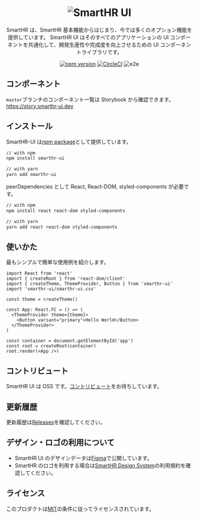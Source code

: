<h1 align="center"><img src ="https://user-images.githubusercontent.com/44044475/70201779-f994de80-175a-11ea-90e1-8a69f5b13ff0.png" alt="SmartHR UI" title="SmartHR UI"></h1>

<div align="center">

SmartHR は、SmartHR 基本機能からはじまり、今では多くのオプション機能を提供しています。
SmartHR UI はそのすべてのアプリケーションの UI コンポーネントを共通化して、開発生産性や完成度を向上させるための UI コンポーネントライブラリです。

[![npm version](https://badge.fury.io/js/smarthr-ui.svg)](https://badge.fury.io/js/smarthr-ui)
[![CircleCI](https://circleci.com/gh/kufu/smarthr-ui.svg?style=shield)](https://circleci.com/gh/kufu/smarthr-ui)
![e2e](https://github.com/kufu/smarthr-ui/workflows/e2e/badge.svg)

</div>

## コンポーネント

`master`ブランチのコンポーネント一覧は Storybook から確認できます。
https://story.smarthr-ui.dev

## インストール

SmartHR-UI は[npm package](https://www.npmjs.com/package/smarthr-ui)として提供しています。

```sh
// with npm
npm install smarthr-ui

// with yarn
yarn add smarthr-ui
```

peerDependencies として React, React-DOM, styled-components が必要です。

```sh
// with npm
npm install react react-dom styled-components

// with yarn
yarn add react react-dom styled-components
```

## 使いかた

最もシンプルで簡単な使用例を紹介します。

```tsx
import React from 'react'
import { createRoot } from 'react-dom/client'
import { createTheme, ThemeProvider, Button } from 'smarthr-ui'
import 'smarthr-ui/smarthr-ui.css'

const theme = createTheme()

const App: React.FC = () => (
  <ThemeProvider theme={theme}>
    <Button variant="primary">Hello World</Button>
  </ThemeProvider>
)

const container = document.getElementById('app')
const root = createRoot(container)
root.render(<App />)
```

## コントリビュート

SmartHR UI は OSS です。[コントリビュート](https://github.com/kufu/smarthr-ui/blob/master/CONTRIBUTING.md)をお待ちしています。

## 更新履歴

更新履歴は[Releases](https://github.com/kufu/smarthr-ui/releases)を確認してください。

## デザイン・ロゴの利用について

- SmartHR UI のデザインデータは[Figma](https://www.figma.com/community/file/978607227374353992/SmartHR-UI)で公開しています。
- SmartHR のロゴを利用する場合は[SmartHR Design System](https://smarthr.design/)の利用規約を確認してください。

## ライセンス

このプロダクトは[MIT](https://github.com/kufu/smarthr-ui/blob/master/LICENSE)の条件に従ってライセンスされています。
